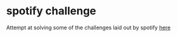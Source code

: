 # spotify challenge
Attempt at solving some of the challenges laid out by spotify [here](https://spotify.kattis.com/)
